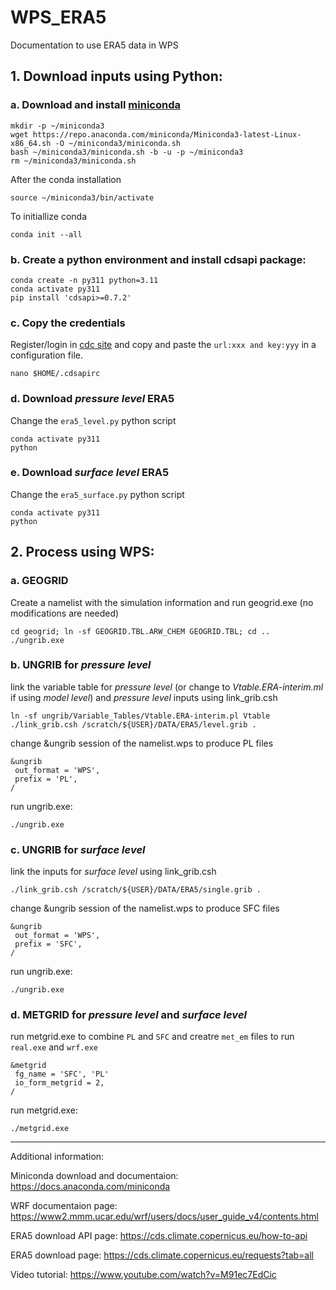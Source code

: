 # WPS_ERA5
Documentation to use ERA5 data in WPS

## 1. Download inputs using Python:
### a. Download and install [miniconda](https://docs.anaconda.com/miniconda)
```
mkdir -p ~/miniconda3
wget https://repo.anaconda.com/miniconda/Miniconda3-latest-Linux-x86_64.sh -O ~/miniconda3/miniconda.sh
bash ~/miniconda3/miniconda.sh -b -u -p ~/miniconda3
rm ~/miniconda3/miniconda.sh
```
After the conda installation
```
source ~/miniconda3/bin/activate
```
To initiallize conda
```
conda init --all
```
### b. Create a python environment and install cdsapi package:
```
conda create -n py311 python=3.11
conda activate py311
pip install 'cdsapi>=0.7.2'
```
### c. Copy the credentials

Register/login in [cdc site](https://cds.climate.copernicus.eu/how-to-api) and copy and paste the `url:xxx and key:yyy` in a configuration file.

```
nano $HOME/.cdsapirc
```
### d. Download *pressure level* ERA5

Change the `era5_level.py` python script
```
conda activate py311
python 
```

### e. Download *surface level* ERA5

Change the `era5_surface.py` python script
```
conda activate py311
python 
```

## 2. Process using WPS:

### a. GEOGRID

Create a namelist with the simulation information and run geogrid.exe (no modifications are needed)

```
cd geogrid; ln -sf GEOGRID.TBL.ARW_CHEM GEOGRID.TBL; cd ..
./ungrib.exe
```
### b. UNGRIB for *pressure level* 

link the variable table for *pressure level* (or change to *Vtable.ERA-interim.ml* if using *model level*) and *pressure level* inputs using link_grib.csh

```
ln -sf ungrib/Variable_Tables/Vtable.ERA-interim.pl Vtable
./link_grib.csh /scratch/${USER}/DATA/ERA5/level.grib .
```
change &ungrib session of the namelist.wps to produce PL files

```
&ungrib
 out_format = 'WPS',
 prefix = 'PL',
/
```

run ungrib.exe:

`./ungrib.exe`

### c. UNGRIB for *surface level*

link the inputs for *surface level* using link_grib.csh

`./link_grib.csh /scratch/${USER}/DATA/ERA5/single.grib .`

change &ungrib session of the namelist.wps to produce SFC files

```
&ungrib
 out_format = 'WPS',
 prefix = 'SFC',
/
```

run ungrib.exe:

```
./ungrib.exe
```

### d. METGRID for *pressure level* and *surface level*

run metgrid.exe to combine `PL` and `SFC` and creatre `met_em` files to run `real.exe` and `wrf.exe`

```
&metgrid
 fg_name = 'SFC', 'PL'
 io_form_metgrid = 2,
/
```

run metgrid.exe:

```
./metgrid.exe
```
----------------------------

Additional information:

Miniconda download and documentaion: https://docs.anaconda.com/miniconda

WRF documentaion page: https://www2.mmm.ucar.edu/wrf/users/docs/user_guide_v4/contents.html

ERA5 download API page: https://cds.climate.copernicus.eu/how-to-api

ERA5 download page: https://cds.climate.copernicus.eu/requests?tab=all

Video tutorial: https://www.youtube.com/watch?v=M91ec7EdCic
